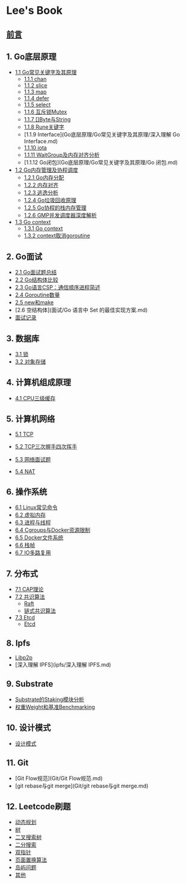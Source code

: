

# Lee's Book

## [前言](README.md)

## 1. Go底层原理

- [1.1 Go常见关键字及其原理]()
    - [1.1.1 chan](Go底层原理/Go常见关键字及其原理/chan.md)
    - [1.1.2 slice](Go底层原理/Go常见关键字及其原理/slice.md)
    - [1.1.3 map](Go底层原理/Go常见关键字及其原理/map.md)
    - [1.1.4 defer](Go底层原理/Go常见关键字及其原理/defer.md)
    - [1.1.5 select](Go底层原理/Go常见关键字及其原理/select.md)
    - [1.1.6 互斥锁Mutex](Go底层原理/Go常见关键字及其原理/Go的互斥锁Mutex.md)
    - [1.1.7 []Byte与String](Go底层原理/Go常见关键字及其原理/[]byte与string.md)
    - [1.1.8 Rune关键字](Go底层原理/Go常见关键字及其原理/rune关键字.md)
    - [1.1.9 Interface](Go底层原理/Go常见关键字及其原理/深入理解 Go Interface.md)
    - [1.1.10 iota](Go底层原理/Go常见关键字及其原理/iota.md)
    - [1.1.11 WaitGroup及内存对齐分析](Go底层原理/Go常见关键字及其原理/WaitGroup及内存对齐分析.md)
    - [1.1.12 Go闭包](Go底层原理/Go常见关键字及其原理/Go 闭包.md)
- [1.2 Go内存管理及协程调度]()
    - [1.2.1 Go内存分配](Go底层原理/Go内存分配.md)
    - [1.2.2 内存对齐](Go底层原理/内存对齐.md)
    - [1.2.3 逃逸分析](Go底层原理/逃逸分析.md)
    - [1.2.4 Go垃圾回收原理](Go底层原理/Go垃圾回收原理.md)
    - [1.2.5 Go协程的栈内存管理](Go底层原理/Go协程的栈内存管理.md)
    - [1.2.6 GMP并发调度器深度解析](Go底层原理/GMP并发调度器深度解析.md)
- [1.3 Go context]()
    - [1.3.1 Go context](Go底层原理/Go常见关键字及其原理/context.md)
    - [1.3.2 context取消goroutine](Go面试/context取消goroutine执行的方法.md)

## 2. Go面试

- [2.1 Go面试题总结](面试/Go面试题总结.md)
- [2.2 Go结构体比较](面试/Go结构体比较.md)
- [2.3 Go语言CSP：通信顺序进程简述](面试/Go语言CSP：通信顺序进程简述.md)
- [2.4 Goroutine数量](面试/Goroutine数量.md)
- [2.5 new和make](面试/new_make.md)
- [2.6 空结构体](面试/Go 语言中 Set 的最佳实现方案.md)
- [面试记录](面试/面试记录.md)



## 3. 数据库

- [3.1 锁](数据库/锁.md)
- [3.2 对象存储](数据库/对象存储.md)

## 4. 计算机组成原理

- [4.1 CPU三级缓存](计算机组成原理/CPU三级缓存.md)

## 5. 计算机网络

- [5.1 TCP](计算机网络/TCP.md)

- [5.2 TCP三次握手四次挥手](计算机网络/TCP三次握手四次挥手.md)
- [5.3 网络面试题](计算机网络/网络面试题.md)
- [5.4 NAT](计算机网络/NAT.md)

## 6. 操作系统

- [6.1 Linux常见命令](Linux/Linux常见命令.md)
- [6.2 虚拟内存](Linux/Linux虚拟内存.md)
- [6.3 进程与线程](Linux/Linux进程与线程.md)
- [6.4 Cgroups与Docker资源限制](Linux/Cgroups与Docker资源限制.md)
- [6.5 Docker文件系统](Linux/docker文件系统.md)
- [6.6 栈帧](Linux/栈帧.md)
- [6.7 IO多路复用](Linux/IO多路复用.md)

## 7. 分布式

- [7.1 CAP理论](分布式/CAP理论.md)
- [7.2 共识算法]()
  - [Raft](分布式/共识算法/Raft.md)
  - [链式共识算法](分布式/共识算法/链式共识算法.md)
- [7.3 Etcd]()
  - [Etcd](etcd/etcd.md)

## 8. Ipfs

- [Libp2p](ipfs/libp2p.md)
- [深入理解 IPFS](ipfs/深入理解 IPFS.md)

## 9. Substrate

- [Substrate的Staking模块分析](substrate/Substrate的Staking模块分析.md)
- [权重Weight和基准Benchmarking](substrate/权重Weight和基准Benchmarking.md)

## 10. 设计模式

- [设计模式](设计模式/设计模式.md)



## 11. Git

- [Git Flow规范](Git/Git Flow规范.md)
- [git rebase与git merge](Git/git rebase与git merge.md)



## 12. Leetcode刷题

- [动态规划](算法/动态规划.md)
- [树](算法/树.md)
- [二叉搜索树](算法/二叉搜索树.md)
- [二分搜索](算法/二分搜索.md)
- [双指针](算法/双指针.md)
- [页面置换算法](算法/页面置换算法.md)
- [岛屿问题](算法/岛屿问题.md)
- [其他](算法/other.md)

